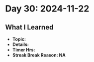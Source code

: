 # Day 30: 2024-11-22

## What I Learned
- **Topic:**
- **Details:**
- **Timer Hrs:**
- **Streak Break Reason: NA**